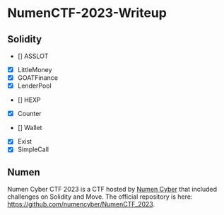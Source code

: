 # NumenCTF-2023-Writeup

## Solidity
- [] ASSLOT
- [x] LittleMoney
- [x] GOATFinance
- [x] LenderPool
- [] HEXP
- [x] Counter
- [] Wallet
- [x] Exist
- [x] SimpleCall

## Numen
Numen Cyber CTF 2023 is a CTF hosted by [Numen Cyber](https://twitter.com/numencyber) that included challenges on Solidity and Move.
The official repository is here: https://github.com/numencyber/NumenCTF_2023.
